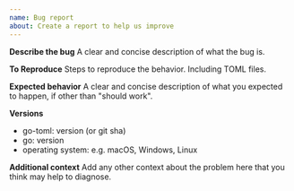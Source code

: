 ```yaml
---
name: Bug report
about: Create a report to help us improve
---
```


<!--
‼️ Main development focus is on the upcoming go-toml v2 ⚠️

As a result, v1.x bugs will likely not see a fix on a v1.x version.
However, reporting the bug is the best way to ensure that it will be fixed in v2.

See https://github.com/pelletier/go-toml/discussions/506.
-->


**Describe the bug**
A clear and concise description of what the bug is.

**To Reproduce**
Steps to reproduce the behavior. Including TOML files.

**Expected behavior**
A clear and concise description of what you expected to happen, if other than "should work".

**Versions**
 - go-toml: version (or git sha)
 - go: version
 - operating system: e.g. macOS, Windows, Linux

**Additional context**
Add any other context about the problem here that you think may help to diagnose.
